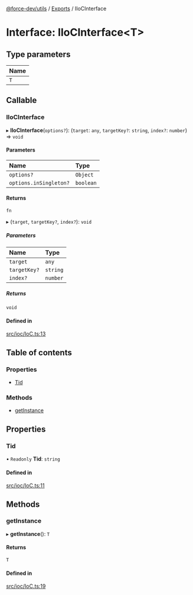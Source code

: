 [@force-dev/utils](../README.md) / [Exports](../modules.md) / IIoCInterface

# Interface: IIoCInterface<T\>

## Type parameters

| Name |
| :------ |
| `T` |

## Callable

### IIoCInterface

▸ **IIoCInterface**(`options?`): (`target`: `any`, `targetKey?`: `string`, `index?`: `number`) => `void`

#### Parameters

| Name | Type |
| :------ | :------ |
| `options?` | `Object` |
| `options.inSingleton?` | `boolean` |

#### Returns

`fn`

▸ (`target`, `targetKey?`, `index?`): `void`

##### Parameters

| Name | Type |
| :------ | :------ |
| `target` | `any` |
| `targetKey?` | `string` |
| `index?` | `number` |

##### Returns

`void`

#### Defined in

[src/ioc/IoC.ts:13](https://github.com/epifanovmd/utils/blob/9c060fa/src/ioc/IoC.ts#L13)

## Table of contents

### Properties

- [Tid](IIoCInterface.md#tid)

### Methods

- [getInstance](IIoCInterface.md#getinstance)

## Properties

### Tid

• `Readonly` **Tid**: `string`

#### Defined in

[src/ioc/IoC.ts:11](https://github.com/epifanovmd/utils/blob/9c060fa/src/ioc/IoC.ts#L11)

## Methods

### getInstance

▸ **getInstance**(): `T`

#### Returns

`T`

#### Defined in

[src/ioc/IoC.ts:19](https://github.com/epifanovmd/utils/blob/9c060fa/src/ioc/IoC.ts#L19)
